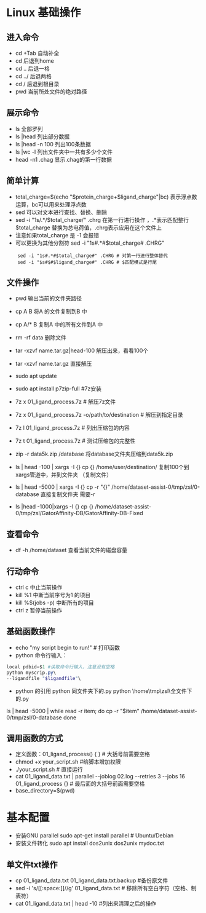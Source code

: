 # Linux 基础操作
##  进入命令
- cd +Tab 自动补全
- cd 后退到home
- cd .. 后退一格
- cd ../ 后退两格
- cd / 后退到根目录
- pwd 当前所处文件的绝对路径

## 展示命令
- ls 全部罗列
- ls |head 列出部分数据
- ls |head -n 100 列出100条数据
- ls |wc -l 列出文件夹中一共有多少个文件
- head -n1 .chag 显示.chag的第一行数据

## 简单计算
- total_charge=$(echo "$protein_charge+$ligand_charge"|bc) 表示浮点数运算，bc可以用来处理浮点数
- sed 可以对文本进行查找、替换、删除
- sed -i "1s/.*/$total_charge/" .chrg 在第一行进行操作 ，.*表示匹配整行 $total_charge 替换为总电荷值，.chrg表示应用在这个文件上
- 注意如果total_charge 是 -1 会报错
- 可以更换为其他分割符 sed -i "1s#.*#$total_charge# .CHRG"
```shell
    sed -i "1s#.*#$total_charge#" .CHRG # 对第一行进行整体替代
    sed -i "$s#$#$ligand_charge#" .CHRG # $匹配模式是行尾
```

## 文件操作
- pwd 输出当前的文件夹路径
- cp A B 将A 的文件复制到B 中
- cp A/* B 复制A 中的所有文件到A 中
- rm -rf data 删除文件
- tar -xzvf name.tar.gz|head-100  解压出来，看看100个
- tar -xzvf name.tar.gz 直接解压
- sudo apt update
- sudo apt install p7zip-full #7z安装
- 7z x 01_ligand_process.7z # 解压7z文件
- 7z x 01_ligand_process.7z -o/path/to/destination # 解压到指定目录
- 7z l 01_ligand_process.7z # 列出压缩包的内容
- 7z t 01_ligand_process.7z # 测试压缩包的完整性
- zip -r data5k.zip /database 将database文件夹压缩到data5k.zip
- ls | head -100 | xargs -I {} cp {} /home/user/destination/ 复制100个到xargs管道中，并到文件夹 （复制文件）
- ls | head -5000 | xargs -I {} cp -r "{}" /home/dataset-assist-0/tmp/zsl/0-database 直接复制文件夹 需要-r

 - ls |head -1000|xargs -I {} cp {} /home/dataset-assist-0/tmp/zsl/GatorAffinity-DB/GatorAffinity-DB-Fixed


## 查看命令
- df -h /home/dataset 查看当前文件的磁盘容量


## 行动命令
- ctrl c 中止当前操作
- kill %1 中断当前序号为1 的项目
- kill %$(jobs -p) 中断所有的项目
- ctrl z 暂停当前操作

## 基础函数操作
- echo "my script begin to run!" # 打印函数
- python 命令行输入：
```powershell
local pdbid=$1 #读取命令行输入，注意没有空格
python myscrip.py\
--ligandfile "$ligandfile"\
``` 
- python 的引用
python 同文件夹下的.py
python \home\tmp\zsl\全文件下的.py

ls | head -5000 | while read -r item; do
    cp -r "$item" /home/dataset-assist-0/tmp/zsl/0-database
done

## 调用函数的方式
- 定义函数：01_ligand_process() { } # 大括号前需要空格
- chmod +x your_script.sh #给脚本增加权限
- ./your_script.sh # 直接运行
- cat 01_ligand_data.txt | parallel --joblog 02.log --retries 3 --jobs 16 01_ligand_process {} # 最后面的大括号前面需要空格
- base_directory=$(pwd)
# 基本配置
- 安装GNU parallel
sudo apt-get install parallel  # Ubuntu/Debian
- 安装文件转化
sudo apt install dos2unix
dos2unix mydoc.txt
## 单文件txt操作
- cp 01_ligand_data.txt 01_ligand_data.txt.backup #备份原文件
- sed -i 's/[[:space:]]//g' 01_ligand_data.txt # 移除所有空白字符（空格、制表符）
- cat 01_ligand_data.txt | head -10 #列出来清理之后的操作